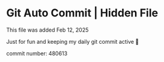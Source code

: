 # Git Auto Commit | Hidden File

This file was added Feb 12, 2025

Just for fun and keeping my daily git commit active 🤪

commit number: 480613
